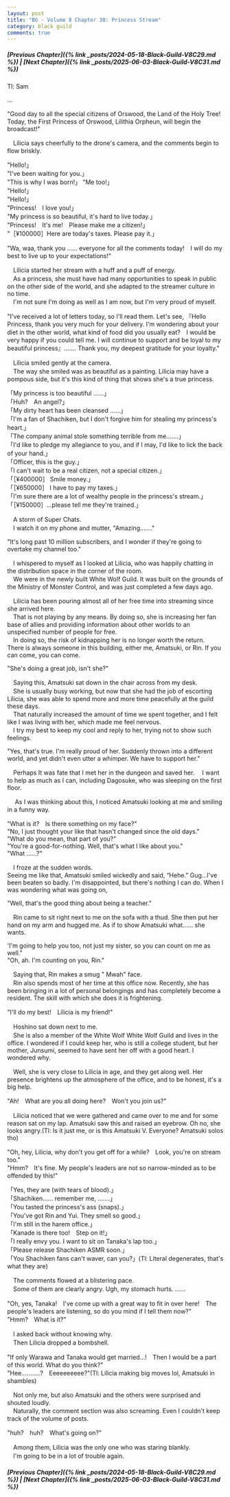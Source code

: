 ```yaml
---
layout: post
title: "BG - Volume 8 Chapter 30: Princess Stream"
category: black guild
comments: true
---
```


##### [Previous Chapter]({% link _posts/2024-05-18-Black-Guild-V8C29.md %}) \| [Next Chapter]({% link _posts/2025-06-03-Black-Guild-V8C31.md %})



Tl: Sam


…



"Good day to all the special citizens of Orswood, the Land of the Holy Tree!　Today, the First Princess of Orswood, Lilithia Orpheun, will begin the broadcast!"

　Lilicia says cheerfully to the drone's camera, and the comments begin to flow briskly.

"Hello!」     
"I've been waiting for you.」      
"This is why I was born!」
"Me too!」    
"Hello!」      
"Hello!」       
"Princess!　I love you!」     
"My princess is so beautiful, it's hard to live today.」    
"Princess!　It's me!　Please make me a citizen!」      
"［¥100000］Here are today's taxes. Please pay it.」         
<!--more-->

"Wa, waa, thank you ...... everyone for all the comments today!　I will do my best to live up to your expectations!"

　Lilicia started her stream with a huff and a puff of energy.      
　As a princess, she must have had many opportunities to speak in public on the other side of the world, and she adapted to the streamer culture in no time.      
　I'm not sure I'm doing as well as I am now, but I'm very proud of myself.

"I've received a lot of letters today, so I'll read them. Let's see, 『Hello Princess, thank you very much for your delivery. I'm wondering about your diet in the other world, what kind of food did you usually eat?　I would be very happy if you could tell me. I will continue to support and be loyal to my beautiful princess』....... Thank you, my deepest gratitude for your loyalty."

　Lilicia smiled gently at the camera.       
　The way she smiled was as beautiful as a painting. Lilicia may have a pompous side, but it's this kind of thing that shows she's a true princess.

「My princess is too beautiful ......」      
「Huh?　An angel?」     
「My dirty heart has been cleansed ......」      
「I'm a fan of Shachiken, but I don't forgive him for stealing my princess's heart.」      
「The company animal stole something terrible from me.......」     
「I'd like to pledge my allegiance to you, and if I may, I'd like to lick the back of your hand.」      
「Officer, this is the guy.」      
「I can't wait to be a real citizen, not a special citizen.」      
「［¥400000］ Smile money.」       
「［¥650000］ I have to pay my taxes.」       
「I'm sure there are a lot of wealthy people in the princess's stream.」       
「［¥150000］...please tell me they're trained.」

　A storm of Super Chats.      
　I watch it on my phone and mutter, "Amazing......."

"It's long past 10 million subscribers, and I wonder if they're going to overtake my channel too."

　I whispered to myself as I looked at Lilicia, who was happily chatting in the distribution space in the corner of the room.       
　We were in the newly built White Wolf Guild. It was built on the grounds of the Ministry of Monster Control, and was just completed a few days ago.

　Lilicia has been pouring almost all of her free time into streaming since she arrived here.       
　That is not playing by any means. By doing so, she is increasing her fan base of allies and providing information about other worlds to an unspecified number of people for free.       
　In doing so, the risk of kidnapping her is no longer worth the return.      
There is always someone in this building, either me, Amatsuki, or Rin. If you can come, you can come.

"She's doing a great job, isn't she?"

　Saying this, Amatsuki sat down in the chair across from my desk.       
　She is usually busy working, but now that she had the job of escorting Lilicia, she was able to spend more and more time peacefully at the guild these days.         
　That naturally increased the amount of time we spent together, and I felt like I was living with her, which made me feel nervous.       
　I try my best to keep my cool and reply to her, trying not to show such feelings.

"Yes, that's true. I'm really proud of her. Suddenly thrown into a different world, and yet didn't even utter a whimper. We have to support her."

　Perhaps It was fate that I met her in the dungeon and saved her.
　I want to help as much as I can, including Dagosuke, who was sleeping on the first floor.

　
As I was thinking about this, I noticed Amatsuki looking at me and smiling in a funny way.

"What is it?　Is there something on my face?"     
"No, I just thought your like that hasn't changed since the old days."      
"What do you mean, that part of you?"      
"You're a good-for-nothing. Well, that's what I like about you."     
"What ......?"

　I froze at the sudden words.      
 Seeing me like that, Amatsuki smiled wickedly and said, “Hehe.” Gug...I've been beaten so badly. I'm disappointed, but there's nothing I can do. When I was wondering what was going on, 

"Well, that's the good thing about being a teacher." 

　Rin came to sit right next to me on the sofa with a thud.       She then put her hand on my arm and hugged me. As if to show Amatsuki what...... she wants.

'I'm going to help you too, not just my sister, so you can count on me as well."     
"Oh, ah. I'm counting on you, Rin."

　Saying that, Rin makes a smug " Mwah" face.     
　Rin also spends most of her time at this office now. Recently, she has been bringing in a lot of personal belongings and has completely become a resident. The skill with which she does it is frightening.

"I'll do my best!　Lilicia is my friend!"


　Hoshino sat down next to me.        
　She is also a member of the White Wolf White Wolf Guild and lives in the office. I wondered if I could keep her, who is still a college student, but her mother, Junsumi, seemed to have sent her off with a good heart. I wondered why.

　Well, she is very close to Lilicia in age, and they get along well. Her presence brightens up the atmosphere of the office, and to be honest, it's a big help.

"Ah!　What are you all doing here?　Won't you join us?"

　Lilicia noticed that we were gathered and came over to me and for some reason sat on my lap. Amatsuki saw this and raised an eyebrow. Oh no, she looks angry.(Tl: Is it just me, or is this Amatsuki V. Everyone? Amatsuki solos tho)

"Oh, hey, Lilicia, why don't you get off for a while?　Look, you're on stream too."      
"Hmm?　It's fine. My people's leaders are not so narrow-minded as to be offended by this!"

「Yes, they are (with tears of blood).」       
「Shachiken...... remember me, .......」     
「You tasted the princess's ass (snaps).」      
「You've got Rin and Yui. They smell so good.」     
「I'm still in the harem office.」      
「Kanade is there too!　Step on it!」      
「I really envy you. I want to sit on Tanaka's lap too.」        
「Please release Shachiken ASMR soon.」     
「You Shachiken fans can't waver, can you?」(Tl: Literal degenerates, that's what they are)

　The comments flowed at a blistering pace.      
　Some of them are clearly angry. Ugh, my stomach hurts. ......

"Oh, yes, Tanaka!　I've come up with a great way to fit in over here!　The people's leaders are listening, so do you mind if I tell them now?"     
"Hmm?　What is it?"

　I asked back without knowing why.       
　Then Lilicia dropped a bombshell.

"If only Warawa and Tanaka would get married...!　Then I would be a part of this world. What do you think?"      
"Hee...........?　Eeeeeeeeee?"(Tl: Lilicia making big moves lol, Amatsuki in shambles)

　Not only me, but also Amatsuki and the others were surprised and shouted loudly.        
　Naturally, the comment section was also screaming. Even I couldn't keep track of the volume of posts.

"huh?　huh?　What's going on?"

　Among them, Lilicia was the only one who was staring blankly.         
　I'm going to be in a lot of trouble again.



##### [Previous Chapter]({% link _posts/2024-05-18-Black-Guild-V8C29.md %}) \| [Next Chapter]({% link _posts/2025-06-03-Black-Guild-V8C31.md %})

